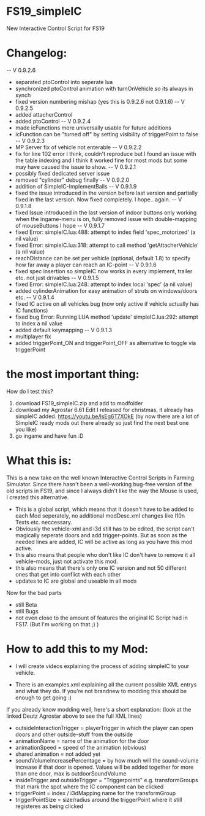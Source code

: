 # FS19_simpleIC
 New Interactive Control Script for FS19
 
# Changelog:
-- V 0.9.2.6 
- separated ptoControl into seperate lua
- synchronized ptoControl animation with turnOnVehicle so its always in synch
- fixed version numbering mishap (yes this is 0.9.2.6 not 0.9.1.6)
-- V 0.9.2.5
- added attacherControl 
- added ptoControl 
-- V 0.9.2.4 
- made icFunctions more universally usable for future additions
- icFunction can be "turned off" by setting visibility of triggerPoint to false 
-- V 0.9.2.3
- MP Server fix of vehicle not enterable
-- V 0.9.2.2
- fix for line 102 error I think, couldn't reproduce but I found an issue with the table indexing and I think it worked fine for most mods but some may have caused the issue to show.
-- V 0.9.2.1
- possibly fixed dedicated server issue 
- removed "cylinder" debug finally 
-- V 0.9.2.0
- addition of SimpleIC-ImplementBalls
-- V 0.9.1.9
- fixed the issue introduced in the version before last version and partially fixed in the last version. Now fixed completely. I hope.. again.
-- V 0.9.1.8
- fixed Issue introduced in the last version of indoor buttons only working when the ingame-menu is on, fully removed issue with double-mapping of mouseButtons I hope
-- V 0.9.1.7
- fixed Error: simpleIC.lua:488: attempt to index field 'spec_motorized' (a nil value)
- fixed Error: simpleIC.lua:318: attempt to call method 'getAttacherVehicle' (a nil value)
- reachDistance can be set per vehicle (optional, default 1.8) to specify how far away a player can reach an IC-point
-- V 0.9.1.6
- fixed spec insertion so simpleIC now works in every implement, trailer etc. not just drivables
-- V 0.9.1.5
- fixed Error: simpleIC.lua:248: attempt to index local 'spec' (a nil value)
- added cylinderAnimation for easy animation of struts on windows/doors etc.
-- V 0.9.1.4
- fixed IC active on all vehicles bug (now only active if vehicle actually has IC functions)
- fixed bug Error: Running LUA method 'update' simpleIC.lua:292: attempt to index a nil value
- added default keymapping
-- V 0.9.1.3
- multiplayer fix
- added triggerPoint_ON and triggerPoint_OFF as alternative to toggle via triggerPoint 
 
# the most important thing:
How do I test this?
1. download FS19_simpleIC.zip and add to modfolder
2. download my Agrostar 6.61 Edit I released for christmas, it already has simpleIC added. https://youtu.be/lsEg6T7XOkE
(by now there are a lot of SimpleIC ready mods out there already so just find the next best one you like)
3. go ingame and have fun :D 

# What this is:
This is a new take on the well known Interactive Control Scripts in Farming Simulator. Since there hasn't been a well-working bug-free version of the old scripts in FS19, and since I always didn't like the way the Mouse is used, I created this alternative.

- This is a global script, which means that it doesn't have to be added to each Mod seperately, no additional modDesc.xml changes like l10n Texts etc. neccessary.
- Obviously the vehicle-xml and i3d still has to be edited, the script can't magically seperate doors and add trigger-points. But as soon as the needed lines are added, IC will be active as long as you have this mod active.
- this also means that people who don't like IC don't have to remove it all vehicle-mods, just not activate this mod.
- this also means that there's only one IC version and not 50 different ones that get into conflict with each other 
- updates to IC are global and useable in all mods

Now for the bad parts
- still Beta
- still Bugs
- not even close to the amount of features the original IC Script had in FS17. (But I'm working on that ;) )

# How to add this to my Mod:
- I will create videos explaining the process of adding simpleIC to your vehicle. 

- There is an examples.xml explaining all the current possible XML entrys and what they do. If you're not brandnew to modding this should be enough to get going :) 

If you already know modding well, here's a short explanation:
(look at the linked Deutz Agrostar above to see the full XML lines)

- outsideInteractionTrigger = playerTrigger in which the player can open doors and other outside-stuff from the outside
- animationName = name of the animation for the door
- animationSpeed = speed of the animation (obvious) 
- shared animation = not added yet
- soundVolumeIncreasePercentage = by how much will the sound-volume increase if that door is opened. Values will be added together for more than one door, max is outdoorSoundVolume 
- insideTrigger and outsideTrigger = "Triggerpoints" e.g. transformGroups that mark the spot where the IC component can be clicked
- triggerPoint = index / i3dMapping name for the transformGroup
- triggerPointSize = size/radius around the triggerPoint where it still registeres as being clicked


